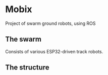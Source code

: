 # Mobix
Project of swarm ground robots, using ROS
## The swarm
Consists of various ESP32-driven track robots.
## The structure
